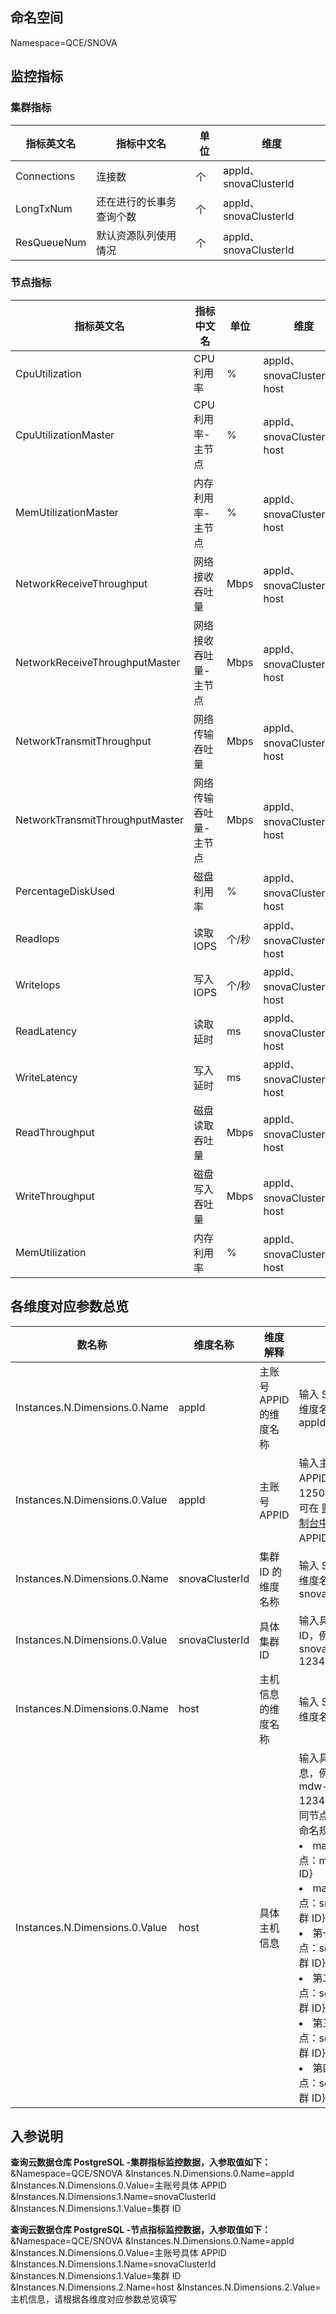 ## 命名空间

Namespace=QCE/SNOVA

## 监控指标

### 集群指标

| 指标英文名  | 指标中文名               | 单位 | 维度                  |
| ----------- | ------------------------ | ---- | --------------------- |
| Connections | 连接数                   | 个   | appId、snovaClusterId |
| LongTxNum   | 还在进行的长事务查询个数 | 个   | appId、snovaClusterId |
| ResQueueNum | 默认资源队列使用情况     | 个   | appId、snovaClusterId |

### 节点指标

| 指标英文名                      | 指标中文名            | 单位  | 维度                        |
| ------------------------------- | --------------------- | ----- | --------------------------- |
| CpuUtilization                  | CPU 利用率            | %     | appId、snovaClusterId、host |
| CpuUtilizationMaster            | CPU 利用率-主节点     | %     | appId、snovaClusterId、host |
| MemUtilizationMaster            | 内存利用率-主节点     | %     | appId、snovaClusterId、host |
| NetworkReceiveThroughput        | 网络接收吞吐量        | Mbps  | appId、snovaClusterId、host |
| NetworkReceiveThroughputMaster  | 网络接收吞吐量-主节点 | Mbps  | appId、snovaClusterId、host |
| NetworkTransmitThroughput       | 网络传输吞吐量        | Mbps  | appId、snovaClusterId、host |
| NetworkTransmitThroughputMaster | 网络传输吞吐量-主节点 | Mbps  | appId、snovaClusterId、host |
| PercentageDiskUsed              | 磁盘利用率            | %     | appId、snovaClusterId、host |
| ReadIops                        | 读取 IOPS             | 个/秒 | appId、snovaClusterId、host |
| WriteIops                       | 写入 IOPS             | 个/秒 | appId、snovaClusterId、host |
| ReadLatency                     | 读取延时              | ms    | appId、snovaClusterId、host |
| WriteLatency                    | 写入延时              | ms    | appId、snovaClusterId、host |
| ReadThroughput                  | 磁盘读取吞吐量        | Mbps  | appId、snovaClusterId、host |
| WriteThroughput                 | 磁盘写入吞吐量        | Mbps  | appId、snovaClusterId、host |
| MemUtilization                  | 内存利用率            | %     | appId、snovaClusterId、host |

## 各维度对应参数总览

| 数名称                         | 维度名称       | 维度解释               | 格式                                                         |
| ------------------------------ | -------------- | ---------------------- | ------------------------------------------------------------ |
| Instances.N.Dimensions.0.Name  | appId          | 主账号 APPID的维度名称 | 输入 String 类型维度名称：appId                              |
| Instances.N.Dimensions.0.Value | appId          | 主账号 APPID           | 输入主账号具体 APPID，例如：1250000000。可在 [账号信息控制台中获取](https://console.cloud.tencent.com/developer) APPID。 |
| Instances.N.Dimensions.0.Name  | snovaClusterId | 集群 ID 的维度名称     | 输入 String 类型维度名称：snovaClusterId                     |
| Instances.N.Dimensions.0.Value | snovaClusterId | 具体集群 ID            | 输入具体集群 ID，例如：snova-12345678                        |
| Instances.N.Dimensions.0.Name  | host           | 主机信息的维度名称     | 输入 String 类型维度名称：host                               |
| Instances.N.Dimensions.0.Value | host           | 具体主机信息           | 输入具体主机信息，例如：mdw-snova-12345678 。不同节点的主机 ID 命名规则：<br><li> master 节点：mdw-{集群 ID} <li> master 备节点：smdw-{集群 ID} <li> 第一个计算节点：sdw1-{集群 ID} <li>  第二个计算节点：sdw2-{集群 ID}  <li>第三个计算节点：sdw3-{集群 ID} <li>  第四个计算节点：sdw4-{集群 ID} |

## 入参说明

**查询云数据仓库 PostgreSQL -集群指标监控数据，入参取值如下：**
&Namespace=QCE/SNOVA
&Instances.N.Dimensions.0.Name=appId
&Instances.N.Dimensions.0.Value=主账号具体 APPID
&Instances.N.Dimensions.1.Name=snovaClusterId
&Instances.N.Dimensions.1.Value=集群 ID

**查询云数据仓库 PostgreSQL -节点指标监控数据，入参取值如下：**
&Namespace=QCE/SNOVA
&Instances.N.Dimensions.0.Name=appId
&Instances.N.Dimensions.0.Value=主账号具体 APPID
&Instances.N.Dimensions.1.Name=snovaClusterId
&Instances.N.Dimensions.1.Value=集群 ID
&Instances.N.Dimensions.2.Name=host
&Instances.N.Dimensions.2.Value=主机信息，请根据各维度对应参数总览填写

